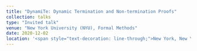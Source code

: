 ```yaml
---
title: "DynamiTe: Dynamic Termination and Non-termination Proofs"
collection: talks
type: "Invited talk"
venue: "New York University (NYU), Formal Methods"
date: 2020-12-02
location: '<span style="text-decoration: line-through;">New York, New York</span> Online'
---
```

